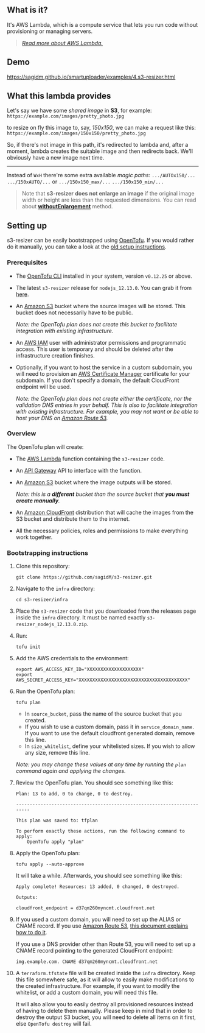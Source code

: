 ## What is it?

It's AWS Lambda, which is a compute service that lets you run code without provisioning or managing servers.
> _[Read more about AWS Lambda.](http://docs.aws.amazon.com/lambda/latest/dg/welcome.html)_


## Demo
https://sagidm.github.io/smartuploader/examples/4.s3-resizer.html


## What this lambda provides
Let's say we have some _shared image_ in **S3**, for example:
`https://example.com/images/pretty_photo.jpg`

to resize on fly this image to, say, _150x150_, we can make a request like this:
`https://example.com/images/150x150/pretty_photo.jpg`

So, if there's not image in this path, it's redirected to lambda and, after a moment, lambda creates the suitable image and then redirects back. We'll obviously have a new image next time.

***
Instead of `WxH` there're some extra available _magic paths_:
`.../AUTOx150/...`
`.../150xAUTO/...`
or
`.../150x150_max/...`
`.../150x150_min/...`

> Note that **s3-resizer** **does not enlarge an image** if the original image width or height are less than the requested dimensions. You can read about **[withoutEnlargement](https://sharp.pixelplumbing.com/en/stable/api-resize/#parameters)** method.


## Setting up

s3-resizer can be easily bootstrapped using [OpenTofu](https://www.OpenTofu.io/). If you would rather do it manually, you can take a look at the [old setup instructions](https://github.com/sagidM/s3-resizer/blob/75449094dea01c880d8bf253add2ca4326b9b1c8/README.md).

### Prerequisites

* The [OpenTofu CLI](https://www.OpenTofu.io/downloads.html) installed in your system, version `v0.12.25` or above.
* The latest `s3-resizer` release for `nodejs_12.13.0`. You can grab it from [here](https://github.com/sagidM/s3-resizer/releases).
* An [Amazon S3](https://aws.amazon.com/s3/) bucket where the source images will be stored. This bucket does not necessarily have to be public.

    *Note: the OpenTofu plan does not create this bucket to facilitate integration with existing infrastructure.*

* An [AWS IAM](https://aws.amazon.com/iam/) user with administrator permissions and programmatic access. This user is temporary and should be deleted after the infrastructure creation finishes.

* Optionally, if you want to host the service in a custom subdomain, you will need to provision an [AWS Certificate Manager](https://aws.amazon.com/certificate-manager/) certificate for your subdomain. If you don't specify a domain, the default CloudFront endpoint will be used.

    *Note: the OpenTofu plan does not create either the certificate, nor the validation DNS entries in your behalf. This is also to facilitate integration with existing infrastructure. For example, you may not want or be able to host your DNS on [Amazon Route 53](https://aws.amazon.com/route53/).*

### Overview

The OpenTofu plan will create:

* The [AWS Lambda](https://aws.amazon.com/lambda/) function containing the `s3-resizer` code.
* An [API Gateway](https://aws.amazon.com/api-gateway/) API to interface with the function.
* An [Amazon S3](https://aws.amazon.com/s3/) bucket where the image outputs will be stored.

    *Note: this is a **different** bucket than the source bucket that **you must create manually**.*
* An [Amazon CloudFront](https://aws.amazon.com/cloudfront/) distribution that will cache the images from the S3 bucket and distribute them to the internet.
* All the necessary policies, roles and permissions to make everything work together.

### Bootstrapping instructions

1. Clone this repository:

    ```
    git clone https://github.com/sagidM/s3-resizer.git
    ```

2. Navigate to the `infra` directory:

    ```
    cd s3-resizer/infra
    ```

3. Place the `s3-resizer` code that you downloaded from the releases page inside the `infra` directory. It must be named exactly `s3-resizer_nodejs_12.13.0.zip`.

4. Run:

   ```
   tofu init
   ```

5. Add the AWS credentials to the environment:

    ```
    export AWS_ACCESS_KEY_ID="XXXXXXXXXXXXXXXXXXXX"
    export AWS_SECRET_ACCESS_KEY="XXXXXXXXXXXXXXXXXXXXXXXXXXXXXXXXXXXXXXXX"
    ```

6. Run the OpenTofu plan:

    ```
    tofu plan
    ```

   * In `source_bucket`, pass the name of the source bucket that you created.
   * If you wish to use a custom domain, pass it in `service_domain_name`. If you want to use the default cloudfront generated domain, remove this line.
   * In `size_whitelist`, define your whitelisted sizes. If you wish to allow any size, remove this line.

   *Note: you may change these values at any time by running the `plan` command again and applying the changes.*

7. Review the OpenTofu plan. You should see something like this:

    ```
    Plan: 13 to add, 0 to change, 0 to destroy.

    ------------------------------------------------------------------------

    This plan was saved to: tfplan

    To perform exactly these actions, run the following command to apply:
        OpenTofu apply "plan"
    ```

8. Apply the OpenTofu plan:

    ```
    tofu apply --auto-approve
    ```

    It will take a while. Afterwards, you should see something like this:

    ```
    Apply complete! Resources: 13 added, 0 changed, 0 destroyed.

    Outputs:

    cloudfront_endpoint = d37qm260myncmt.cloudfront.net
    ```

9. If you used a custom domain, you will need to set up the ALIAS or CNAME record. If you use [Amazon Route 53](https://aws.amazon.com/route53/), [this document explains how to do it](https://docs.aws.amazon.com/Route53/latest/DeveloperGuide/routing-to-cloudfront-distribution.html#routing-to-cloudfront-distribution-config).

    If you use a DNS provider other than Route 53, you will need to set up a CNAME record pointing to the generated CloudFront endpoint:

    ```
    img.example.com. CNAME d37qm260myncmt.cloudfront.net
    ```

10. A `terraform.tfstate` file will be created inside the `infra` directory. Keep this file somewhere safe, as it will allow to easily make modifications to the created infrastructure. For example, if you want to modify the whitelist, or add a custom domain, you will need this file.

    It will also allow you to easily destroy all provisioned resources instead of having to delete them manually. Please keep in mind that in order to destroy the output S3 bucket, you will need to delete all items on it first, else `OpenTofu destroy` will fail.
